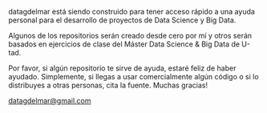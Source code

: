 datagdelmar está siendo construido para tener acceso rápido a una ayuda personal para el desarrollo de proyectos de Data Science y Big Data.

Algunos de los repositorios serán creado desde cero por mí y otros serán basados en ejercicios de clase del Máster Data Science & Big Data de U-tad.

Por favor, si algún repositorio te sirve de ayuda, estaré feliz de haber ayudado. Simplemente, si llegas a usar comercialmente algún código o si lo distribuyes a otras personas, cita la fuente. Muchas gracias!

datagdelmar@gmail.com
